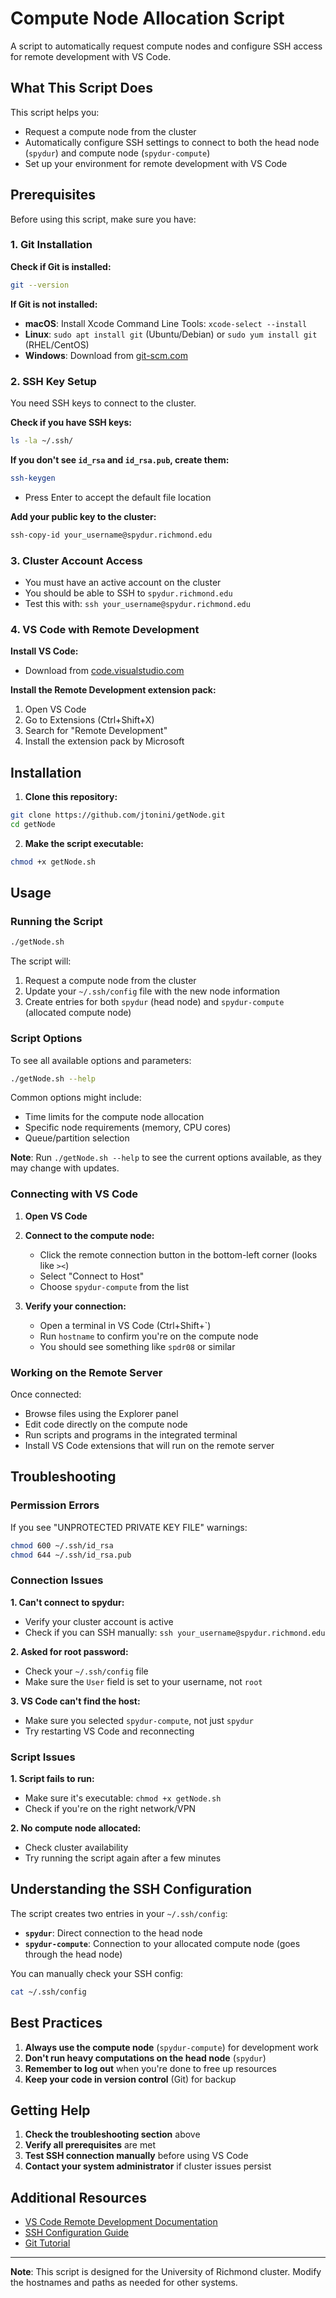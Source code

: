 # Compute Node Allocation Script

A script to automatically request compute nodes and configure SSH access for remote development with VS Code.

## What This Script Does

This script helps you:

- Request a compute node from the cluster
- Automatically configure SSH settings to connect to both the head node (`spydur`) and compute node (`spydur-compute`)
- Set up your environment for remote development with VS Code

## Prerequisites

Before using this script, make sure you have:

### 1. Git Installation

**Check if Git is installed:**

```bash
git --version
```

**If Git is not installed:**

- **macOS**: Install Xcode Command Line Tools: `xcode-select --install`
- **Linux**: `sudo apt install git` (Ubuntu/Debian) or `sudo yum install git` (RHEL/CentOS)
- **Windows**: Download from [git-scm.com](https://git-scm.com/)

### 2. SSH Key Setup

You need SSH keys to connect to the cluster.

**Check if you have SSH keys:**

```bash
ls -la ~/.ssh/
```

**If you don't see `id_rsa` and `id_rsa.pub`, create them:**

```bash
ssh-keygen
```

- Press Enter to accept the default file location

**Add your public key to the cluster:**

```bash
ssh-copy-id your_username@spydur.richmond.edu
```

### 3. Cluster Account Access

- You must have an active account on the cluster
- You should be able to SSH to `spydur.richmond.edu`
- Test this with: `ssh your_username@spydur.richmond.edu`

### 4. VS Code with Remote Development

**Install VS Code:**

- Download from [code.visualstudio.com](https://code.visualstudio.com/)

**Install the Remote Development extension pack:**

1. Open VS Code
2. Go to Extensions (Ctrl+Shift+X)
3. Search for "Remote Development"
4. Install the extension pack by Microsoft

## Installation

1. **Clone this repository:**

```bash
git clone https://github.com/jtonini/getNode.git
cd getNode
```

2. **Make the script executable:**

```bash
chmod +x getNode.sh
```

## Usage

### Running the Script

```bash
./getNode.sh
```

The script will:

1. Request a compute node from the cluster
2. Update your `~/.ssh/config` file with the new node information
3. Create entries for both `spydur` (head node) and `spydur-compute` (allocated compute node)

### Script Options

To see all available options and parameters:

```bash
./getNode.sh --help
```

Common options might include:
- Time limits for the compute node allocation
- Specific node requirements (memory, CPU cores)
- Queue/partition selection

**Note**: Run `./getNode.sh --help` to see the current options available, as they may change with updates.

### Connecting with VS Code

1. **Open VS Code**

2. **Connect to the compute node:**
   - Click the remote connection button in the bottom-left corner (looks like `><`)
   - Select "Connect to Host"
   - Choose `spydur-compute` from the list

3. **Verify your connection:**
   - Open a terminal in VS Code (Ctrl+Shift+`)
   - Run `hostname` to confirm you're on the compute node
   - You should see something like `spdr08` or similar

### Working on the Remote Server

Once connected:

- Browse files using the Explorer panel
- Edit code directly on the compute node
- Run scripts and programs in the integrated terminal
- Install VS Code extensions that will run on the remote server

## Troubleshooting

### Permission Errors

If you see "UNPROTECTED PRIVATE KEY FILE" warnings:

```bash
chmod 600 ~/.ssh/id_rsa
chmod 644 ~/.ssh/id_rsa.pub
```

### Connection Issues

**1. Can't connect to spydur:**
- Verify your cluster account is active
- Check if you can SSH manually: `ssh your_username@spydur.richmond.edu`

**2. Asked for root password:**
- Check your `~/.ssh/config` file
- Make sure the `User` field is set to your username, not `root`

**3. VS Code can't find the host:**
- Make sure you selected `spydur-compute`, not just `spydur`
- Try restarting VS Code and reconnecting

### Script Issues

**1. Script fails to run:**
- Make sure it's executable: `chmod +x getNode.sh`
- Check if you're on the right network/VPN

**2. No compute node allocated:**
- Check cluster availability
- Try running the script again after a few minutes

## Understanding the SSH Configuration

The script creates two entries in your `~/.ssh/config`:

- **`spydur`**: Direct connection to the head node
- **`spydur-compute`**: Connection to your allocated compute node (goes through the head node)

You can manually check your SSH config:

```bash
cat ~/.ssh/config
```

## Best Practices

1. **Always use the compute node** (`spydur-compute`) for development work
2. **Don't run heavy computations on the head node** (`spydur`)
3. **Remember to log out** when you're done to free up resources
4. **Keep your code in version control** (Git) for backup

## Getting Help

1. **Check the troubleshooting section** above
2. **Verify all prerequisites** are met
3. **Test SSH connection manually** before using VS Code
4. **Contact your system administrator** if cluster issues persist

## Additional Resources

- [VS Code Remote Development Documentation](https://code.visualstudio.com/docs/remote/remote-overview)
- [SSH Configuration Guide](https://www.ssh.com/academy/ssh/config)
- [Git Tutorial](https://git-scm.com/docs/gittutorial)

---

**Note**: This script is designed for the University of Richmond cluster. Modify the hostnames and paths as needed for other systems.
